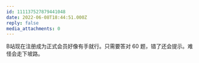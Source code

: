 ```yaml
---
id: 111137527879441048
date: 2022-06-08T18:44:51.000Z
reply: false
media_attachments: 0
---
```


B站现在注册成为正式会员好像有手就行。只需要答对 60 题，错了还会提示。难怪会走下坡路。


